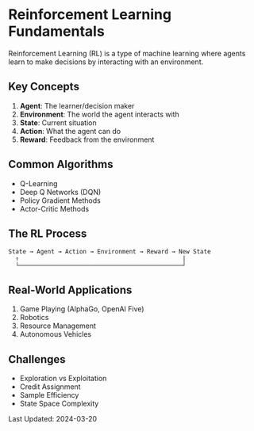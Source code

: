 # Reinforcement Learning Fundamentals

Reinforcement Learning (RL) is a type of machine learning where agents learn to make decisions by interacting with an environment.

## Key Concepts
1. **Agent**: The learner/decision maker
2. **Environment**: The world the agent interacts with
3. **State**: Current situation
4. **Action**: What the agent can do
5. **Reward**: Feedback from the environment

## Common Algorithms
- Q-Learning
- Deep Q Networks (DQN)
- Policy Gradient Methods
- Actor-Critic Methods

## The RL Process
```
State → Agent → Action → Environment → Reward → New State
  ↑                                              |
  └──────────────────────────────────────────────┘
```

## Real-World Applications
1. Game Playing (AlphaGo, OpenAI Five)
2. Robotics
3. Resource Management
4. Autonomous Vehicles

## Challenges
- Exploration vs Exploitation
- Credit Assignment
- Sample Efficiency
- State Space Complexity

Last Updated: 2024-03-20 